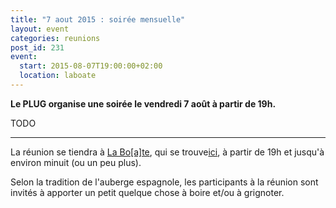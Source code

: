 ```yaml
---
title: "7 aout 2015 : soirée mensuelle"
layout: event
categories: reunions
post_id: 231
event:
  start: 2015-08-07T19:00:00+02:00
  location: laboate
---
```


**Le PLUG organise une soirée le vendredi 7 août à partir de 19h.**

TODO

----

La réunion se tiendra à [La Bo\[a\]te](http://laboate.com/), qui se trouve[ici](https://www.openstreetmap.org/?mlat=43.29207&mlon=5.37297#map=19/43.29207/5.37297), à partir de 19h et jusqu'à environ minuit (ou un peu plus).

Selon la tradition de l'auberge espagnole, les participants à la réunion sont invités à apporter un petit quelque chose à boire et/ou à grignoter.
